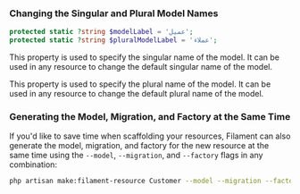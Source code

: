 ### Changing the Singular and Plural Model Names

```php
protected static ?string $modelLabel = 'عميل';
protected static ?string $pluralModelLabel = 'عملاء';
```

This property is used to specify the singular name of the model. It can be used in any resource to change the default singular name of the model.

This property is used to specify the plural name of the model. It can be used in any resource to change the default plural name of the model.


### Generating the Model, Migration, and Factory at the Same Time

If you'd like to save time when scaffolding your resources, Filament can also generate the model, migration, and factory for the new resource at the same time using the `--model`, `--migration`, and `--factory` flags in any combination:

```bash
php artisan make:filament-resource Customer --model --migration --factory
```
